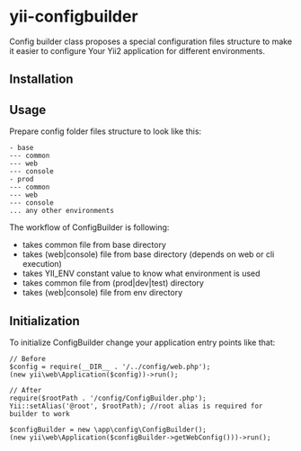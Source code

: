 # yii-configbuilder

Config builder class proposes a special configuration files structure to make it easier to configure Your Yii2 application for different environments.

## Installation

## Usage
Prepare config folder files structure to look like this:
```
- base
--- common
--- web
--- console
- prod
--- common
--- web
--- console
... any other environments
```

The workflow of ConfigBuilder is following:
- takes common file from base directory
- takes (web|console) file from base directory (depends on web or cli execution)
- takes YII_ENV constant value to know what environment is used
- takes common file from (prod|dev|test) directory
- takes (web|console) file from env directory

## Initialization
To initialize ConfigBuilder change your application entry points like that:
```
// Before
$config = require(__DIR__ . '/../config/web.php');
(new yii\web\Application($config))->run();

// After
require($rootPath . '/config/ConfigBuilder.php');
Yii::setAlias('@root', $rootPath); //root alias is required for builder to work

$configBuilder = new \app\config\ConfigBuilder();
(new yii\web\Application($configBuilder->getWebConfig()))->run();
```
